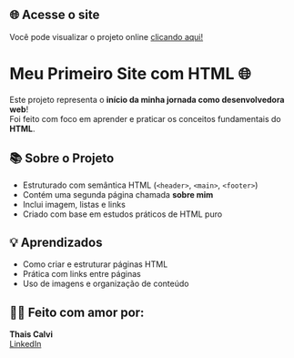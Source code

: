 ## 🌐 Acesse o site

Você pode visualizar o projeto online [clicando aqui!](https://thaiscalvi.github.io/meu-primeiro-site-html/)
<br>

# Meu Primeiro Site com HTML 🌐

Este projeto representa o **início da minha jornada como desenvolvedora web**!  
Foi feito com foco em aprender e praticar os conceitos fundamentais do **HTML**.

## 📚 Sobre o Projeto

- Estruturado com semântica HTML (`<header>`, `<main>`, `<footer>`)
- Contém uma segunda página chamada **sobre mim**
- Inclui imagem, listas e links
- Criado com base em estudos práticos de HTML puro

## 💡 Aprendizados

- Como criar e estruturar páginas HTML
- Prática com links entre páginas
- Uso de imagens e organização de conteúdo

## 👩‍💻 Feito com amor por:

**Thais Calvi**  
[LinkedIn](https://www.linkedin.com/in/thaiscalvi/)  
